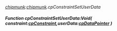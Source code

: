_[chipmunk](../../modules/chipmunk/chipmunk-module.md):[chipmunk](../../modules/chipmunk/chipmunk-module.md).cpConstraintSetUserData_
##### Function cpConstraintSetUserData:Void( constraint:[cpConstraint](../../modules/chipmunk/chipmunk-cpconstraint.md),userData:[cpDataPointer](../../modules/chipmunk/chipmunk-cpdatapointer.md) )
